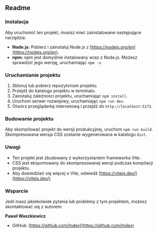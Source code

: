 ## Readme

### Instalacja

Aby uruchomić ten projekt, musisz mieć zainstalowane następujące narzędzia:

- **Node.js:** Pobierz i zainstaluj Node.js z [https://nodejs.org/en](https://nodejs.org/en).
- **npm:** npm jest domyślnie instalowany wraz z Node.js. Możesz sprawdzić jego wersję, uruchamiając `npm -v`.

### Uruchamianie projektu

1. Sklonuj lub pobierz repozytorium projektu.
2. Przejdź do katalogu projektu w terminalu.
3. Zainstaluj zależności projektu, uruchamiając `npm install`.
4. Uruchom serwer rozwojowy, uruchamiając `npm run dev`.
5. Otwórz przeglądarkę internetową i przejdź do `http://localhost:5173`.

### Budowanie projektu

Aby skompilować projekt do wersji produkcyjnej, uruchom `npm run build`. Skompresowana wersja CSS zostanie wygenerowana w katalogu `dist`.

### Uwagi

- Ten projekt jest zbudowany z wykorzystaniem frameworka Vite.
- CSS jest eksportowany do skompresowanej wersji podczas kompilacji projektu.
- Aby dowiedzieć się więcej o Vite, odwiedź [https://vitejs.dev/](https://vitejs.dev/).

### Wsparcie

Jeśli masz jakiekolwiek pytania lub problemy z tym projektem, możesz skontaktować się z autorem:

**Paweł Waszkiewicz**

- GitHub: [https://github.com/Index](https://github.com/Index)
